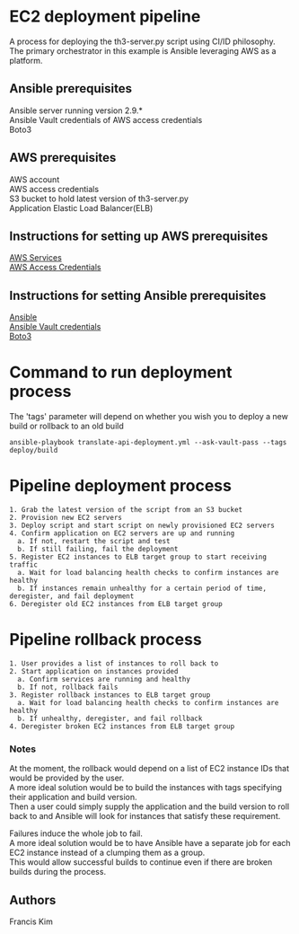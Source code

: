 # EC2 deployment pipeline

A process for deploying the th3-server.py script using CI/ID philosophy.  
The primary orchestrator in this example is Ansible leveraging AWS as a platform.

## Ansible prerequisites

Ansible server running version 2.9.*  
Ansible Vault credentials of AWS access credentials  
Boto3

## AWS prerequisites
AWS account  
AWS access credentials  
S3 bucket to hold latest version of th3-server.py  
Application Elastic Load Balancer(ELB)  

## Instructions for setting up AWS prerequisites
[AWS Services](https://docs.aws.amazon.com/index.html?nc2=h_ql_doc_do)  
[AWS Access Credentials](https://docs.aws.amazon.com/sdk-for-javascript/v2/developer-guide/getting-your-credentials.html)

## Instructions for setting Ansible prerequisites
[Ansible](https://docs.ansible.com/ansible/latest/installation_guide/intro_installation.html)  
[Ansible Vault credentials](https://docs.ansible.com/ansible/latest/user_guide/vault.html)  
[Boto3](https://pypi.org/project/boto3/)

# Command to run deployment process
The 'tags' parameter will depend on whether you wish you to deploy a new build or rollback to an old build

```ansible-playbook translate-api-deployment.yml --ask-vault-pass --tags deploy/build```

# Pipeline deployment process

```
1. Grab the latest version of the script from an S3 bucket
2. Provision new EC2 servers
3. Deploy script and start script on newly provisioned EC2 servers
4. Confirm application on EC2 servers are up and running
  a. If not, restart the script and test
  b. If still failing, fail the deployment
5. Register EC2 instances to ELB target group to start receiving traffic
  a. Wait for load balancing health checks to confirm instances are healthy
  b. If instances remain unhealthy for a certain period of time, deregister, and fail deployment
6. Deregister old EC2 instances from ELB target group
```

# Pipeline rollback process

```
1. User provides a list of instances to roll back to
2. Start application on instances provided
  a. Confirm services are running and healthy
  b. If not, rollback fails
3. Register rollback instances to ELB target group
  a. Wait for load balancing health checks to confirm instances are healthy
  b. If unhealthy, deregister, and fail rollback
4. Deregister broken EC2 instances from ELB target group
```

### Notes
At the moment, the rollback would depend on a list of EC2 instance IDs that would be provided by the user.  
A more ideal solution would be to build the instances with tags specifying their application and build version.  
Then a user could simply supply the application and the build version to roll back to and Ansible will look for instances that satisfy these requirement.  

Failures induce the whole job to fail.  
A more ideal solution would be to have Ansible have a separate job for each EC2 instance instead of a clumping them as a group.  
This would allow successful builds to continue even if there are broken builds during the process.

## Authors
Francis Kim
